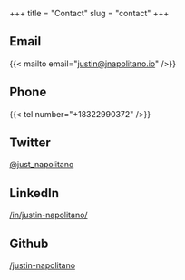 +++
title = "Contact"
slug = "contact"
+++

## Email

{{< mailto email="justin@jnapolitano.io" />}}

## Phone

{{< tel number="+18322990372" />}}

## Twitter

[@just_napolitano](https://twitter.com/just_napolitano)

## LinkedIn

[/in/justin-napolitano/](https://www.linkedin.com/in/justin-napolitano/)

## Github

[/justin-napolitano](https://github.com/justin-napolitano)
